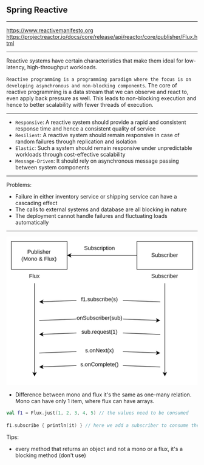 
## Spring Reactive

---

https://www.reactivemanifesto.org
https://projectreactor.io/docs/core/release/api/reactor/core/publisher/Flux.html

---

Reactive systems have certain characteristics that make them ideal for low-latency, high-throughput workloads.

`Reactive programming is a programming paradigm where the focus is on developing asynchronous and non-blocking components`. The core of reactive programming is a data stream that we can observe and react to, even apply back pressure as well. This leads to non-blocking execution and hence to better scalability with fewer threads of execution.

---

 - `Responsive`: A reactive system should provide a rapid and consistent response time and hence a consistent quality of service
 - `Resilient`: A reactive system should remain responsive in case of random failures through replication and isolation
 - `Elastic`: Such a system should remain responsive under unpredictable workloads through cost-effective scalability
 - `Message-Driven`: It should rely on asynchronous message passing between system components

---

Problems:
 - Failure in either inventory service or shipping service can have a cascading effect
 - The calls to external systems and database are all blocking in nature
 - The deployment cannot handle failures and fluctuating loads automatically

---


![img.png](etc/img.png)

* Difference between mono and flux it's the same as one-many relation. Mono can have only 1 item, where flux can have arrays.

```kotlin
val f1 = Flux.just(1, 2, 3, 4, 5) // the values need to be consumed

f1.subscribe { println(it) } // here we add a subscriber to consume the Flux
```

Tips:
- every method that returns an object and not a mono or a flux, it's a blocking method (don't use)
